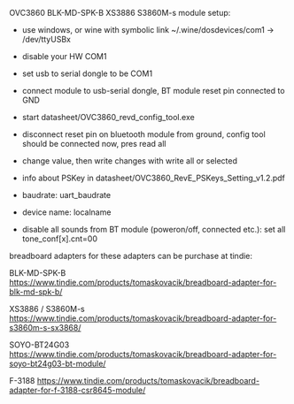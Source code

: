 OVC3860 BLK-MD-SPK-B XS3886 S3860M-s module setup: 

- use windows, or wine with symbolic link ~/.wine/dosdevices/com1 -> /dev/ttyUSBx
- disable your HW COM1
- set usb to serial dongle to be COM1
- connect module to usb-serial dongle, BT module reset pin connected to GND
- start datasheet/OVC3860_revd_config_tool.exe
- disconnect reset pin on bluetooth module from ground, config tool should be connected now, pres read all
- change value, then write changes with write all or selected
- info about PSKey in datasheet/OVC3860_RevE_PSKeys_Setting_v1.2.pdf

- baudrate: uart_baudrate
- device name: localname
- disable all sounds from BT module (poweron/off, connected etc.): set all tone_conf[x].cnt=00


breadboard adapters for these adapters can be purchase at tindie:

BLK-MD-SPK-B https://www.tindie.com/products/tomaskovacik/breadboard-adapter-for-blk-md-spk-b/

XS3886 / S3860M-s https://www.tindie.com/products/tomaskovacik/breadboard-adapter-for-s3860m-s-sx3868/

SOYO-BT24G03 https://www.tindie.com/products/tomaskovacik/breadboard-adapter-for-soyo-bt24g03-bt-module/

F-3188 https://www.tindie.com/products/tomaskovacik/breadboard-adapter-for-f-3188-csr8645-module/


